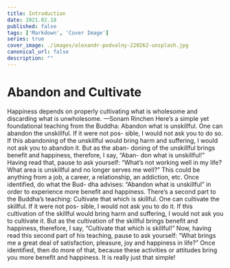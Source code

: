 ```yaml
---
title: Introduction
date: 2021.02.18
published: false
tags: ['Markdown', 'Cover Image']
series: true
cover_image: ./images/alexandr-podvalny-220262-unsplash.jpg
canonical_url: false
description: ""
---
```


# Abandon and Cultivate    

Happiness depends on properly cultivating what is wholesome and discarding what is  unwholesome.    —Sonam Rinchen    Here’s a simple yet foundational teaching from the Buddha:    Abandon what is unskillful. One can abandon the unskillful. If it were not pos-  sible, I would not ask you to do so. If this abandoning of the unskillful would  bring harm and suffering, I would not ask you to abandon it. But as the aban-  doning of the unskillful brings benefit and happiness, therefore, I say, “Aban-  don what is unskillful!”    Having read that, pause to ask yourself: “What’s not working well in my life?  What area is unskillful and no longer serves me well?” This could be anything from  a job, a career, a relationship, an addiction, etc. Once identified, do what the Bud-  dha advises: “Abandon what is unskillful” in order to experience more benefit and  happiness.  There’s a second part to the Buddha’s teaching:    Cultivate that which is skillful. One can cultivate the skillful. If it were not pos-  sible, I would not ask you to do it. If this cultivation of the skillful would bring  harm and suffering, I would not ask you to cultivate it. But as the cultivation of  the skillful brings benefit and happiness, therefore, I say, “Cultivate that which  is skillful!”    Now, having read this second part of his teaching, pause to ask yourself: “What 
brings me a great deal of satisfaction, pleasure, joy and happiness in life?” Once  identified, then do more of that, because these activities or attitudes bring you  more benefit and happiness.  It is really just that simple!  

